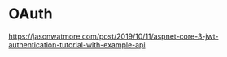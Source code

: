 # OAuth

https://jasonwatmore.com/post/2019/10/11/aspnet-core-3-jwt-authentication-tutorial-with-example-api